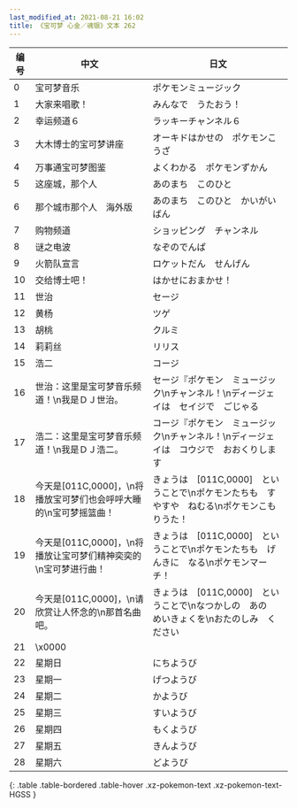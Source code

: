 ```yaml
---
last_modified_at: 2021-08-21 16:02
title: 《宝可梦 心金／魂银》文本 262
---
```

| 编号 | 中文 | 日文 |
| ---- | ---- | ---- |
| 0 | 宝可梦音乐 | ポケモンミュージック |
| 1 | 大家来唱歌！ | みんなで　うたおう！ |
| 2 | 幸运频道６ | ラッキーチャンネル６ |
| 3 | 大木博士的宝可梦讲座 | オーキドはかせの　ポケモンこうざ |
| 4 | 万事通宝可梦图鉴 | よくわかる　ポケモンずかん |
| 5 | 这座城，那个人 | あのまち　このひと |
| 6 | 那个城市那个人　海外版 | あのまち　このひと　かいがいばん |
| 7 | 购物频道 | ショッピング　チャンネル |
| 8 | 谜之电波 | なぞのでんぱ |
| 9 | 火箭队宣言 | ロケットだん　せんげん |
| 10 | 交给博士吧！ | はかせにおまかせ！ |
| 11 | 世治 | セージ |
| 12 | 黄杨 | ツゲ |
| 13 | 胡桃 | クルミ |
| 14 | 莉莉丝 | リリス |
| 15 | 浩二 | コージ |
| 16 | 世治：这里是宝可梦音乐频道！\n我是ＤＪ世治。 | セージ『ポケモン　ミュージック\nチャンネル！\nディージェイは　セイジで　ごじゃる |
| 17 | 浩二：这里是宝可梦音乐频道！\n我是ＤＪ浩二。 | コージ『ポケモン　ミュージック\nチャンネル！\nディージェイは　コウジで　おおくりします |
| 18 | 今天是[011C,0000]，\n将播放宝可梦们也会呼呼大睡的\n宝可梦摇篮曲！ | きょうは　[011C,0000]　ということで\nポケモンたちも　すやすや　ねむる\nポケモンこもりうた！ |
| 19 | 今天是[011C,0000]，\n将播放让宝可梦们精神奕奕的\n宝可梦进行曲！ | きょうは　[011C,0000]　ということで\nポケモンたちも　げんきに　なる\nポケモンマーチ！ |
| 20 | 今天是[011C,0000]，\n请欣赏让人怀念的\n那首名曲吧。 | きょうは　[011C,0000]　ということで\nなつかしの　あの　めいきょくを\nおたのしみ　ください |
| 21 | \x0000 |  |
| 22 | 星期日 | にちようび |
| 23 | 星期一 | げつようび |
| 24 | 星期二 | かようび |
| 25 | 星期三 | すいようび |
| 26 | 星期四 | もくようび |
| 27 | 星期五 | きんようび |
| 28 | 星期六 | どようび |
{: .table .table-bordered .table-hover .xz-pokemon-text .xz-pokemon-text-HGSS }